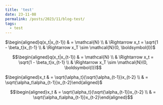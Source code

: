```yaml
---
title: 'test'
date: 23-11-08
permalink: /posts/2023/11/blog-test/
tags:
  - test
---
```


$\begin{aligned}q(x_t|x_{t-1}) & = \mathcal{N} \\ & \Rightarrow x_t = \sqrt{1 - \beta_t}x_{t-1} \\ & \Rightarrow x_T \sim \mathcal{N}(0, \boldsymbol{I})$

$$\begin{aligned}q(x_t|x_{t-1}) & = \mathcal{N} \\ & \Rightarrow x_t = \sqrt{1 - \beta_t}x_{t-1} \\ & \Rightarrow x_T \sim \mathcal{N}(0, \boldsymbol{I})$$

$\begin{aligned}x_t & = \sqrt{\alpha_t}(\sqrt{\alpha_{t-1}}x_{t-2} \\ & = \sqrt{\alpha_t\alpha_{t-1}}x_{t-2}\end{aligned}$

$$\begin{aligned}x_t & = \sqrt{\alpha_t}(\sqrt{\alpha_{t-1}}x_{t-2} \\ & = \sqrt{\alpha_t\alpha_{t-1}}x_{t-2}\end{aligned}$$